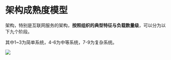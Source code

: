 # 架构成熟度模型

架构，特别是互联网服务的架构，**按照组织的典型特征与负载数量级**，可以分为以下九个阶段。

其中1~3为简单系统，4-6为中等系统，7-9为复杂系统。


![](../img/architecture-maturity-model.png)

